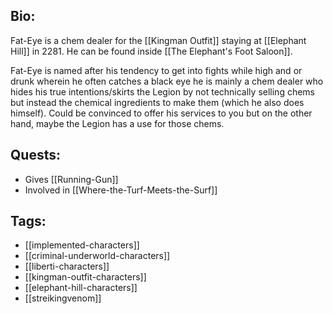 ## Bio:

Fat-Eye is a chem dealer for the [[Kingman Outfit]] staying at [[Elephant Hill]] in 2281. He can be found inside [[The Elephant's Foot Saloon]].

Fat-Eye is named after his tendency to get into fights while high and or drunk wherein he often catches a black eye he is mainly a chem dealer who hides his true intentions/skirts the Legion by not technically selling chems but instead the chemical ingredients to make them (which he also does himself). Could be convinced to offer his services to you but on the other hand, maybe the Legion has a use for those chems.

## Quests:

- Gives [[Running-Gun]]
- Involved in [[Where-the-Turf-Meets-the-Surf]]

## Tags:

- [[implemented-characters]]
- [[criminal-underworld-characters]]
- [[liberti-characters]]
- [[kingman-outfit-characters]]
- [[elephant-hill-characters]]
- [[streikingvenom]]